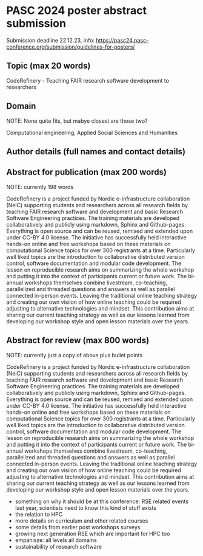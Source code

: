# PASC 2024 poster abstract submission

Submission deadline 22.12.23, info: https://pasc24.pasc-conference.org/submission/guidelines-for-posters/

## Topic (max 20 words)

CodeRefinery - Teaching FAIR research software development to researchers

## Domain

NOTE: None quite fits, but mabye closest are those two?

Computational engineering, 
Applied Social Sciences and Humanities 

## Author details (full names and contact details)

## Abstract for publication (max 200 words)

NOTE: currently 198 words

CodeRefinery is a project funded by Nordic e-infrastructure collaboration (NeiC) supporting students and researchers 
across all research fields by teaching FAIR research software and development and basic Research Software Engineering practices. 
The training materials are developed collaboratively and publicly using markdown, Sphinx and Github-pages. 
Everything is open source and can be reused, remixed and extended upon under CC-BY 4.0 license.
The initiative has successfully held interactive hands-on online and free workshops based on these materials on computational Science topics for over 300 registrants at a time. 
Particularly well liked topics are the introduction to collaborative distributed version control, software documentation and modular code development. 
The lesson on reproducible research aims on summarizing the whole workshop and putting it into the context of participants current or future work.
The bi-annual workshops themselves combine livestream, co-teaching, parallelized and threaded questions and answers as well as parallel connected in-person events. 
Leaving the traditional online teaching strategy and creating our own visiion of how online teaching could be required adjusting to alternative technologies and mindset. 
This contribution aims at sharing our current teaching strategy as well as our lessons learned from developing our workshop style 
and open lesson materials over the years.

## Abstract for review (max 800 words)

NOTE: currently just a copy of above plus bullet points

CodeRefinery is a project funded by Nordic e-infrastructure collaboration (NeiC) supporting students and researchers 
across all research fields by teaching FAIR research software and development and basic Research Software Engineering practices. 
The training materials are developed collaboratively and publicly using markdown, Sphinx and Github-pages. 
Everything is open source and can be reused, remixed and extended upon under CC-BY 4.0 license.
The initiative has successfully held interactive hands-on online and free workshops based on these materials on computational Science topics for over 300 registrants at a time. 
Particularly well liked topics are the introduction to collaborative distributed version control, software documentation and modular code development. 
The lesson on reproducible research aims on summarizing the whole workshop and putting it into the context of participants current or future work.
The bi-annual workshops themselves combine livestream, co-teaching, parallelized and threaded questions and answers as well as parallel connected in-person events. 
Leaving the traditional online teaching strategy and creating our own visiion of how online teaching could be required adjusting to alternative technologies and mindset. 
This contribution aims at sharing our current teaching strategy as well as our lessons learned from developing our workshop style 
and open lesson materials over the years.

+ something on why it should be at this conference: RSE related events last year, scientists need to know this kind of stuff exists
+ the relation to HPC
+ more details on curriculum and other related courses
+ some details from earlier post workshops surveys
+ growing next generation RSE which are important for HPC too
+ empahisze: all levels all domains
+ sustainability of research software
  
